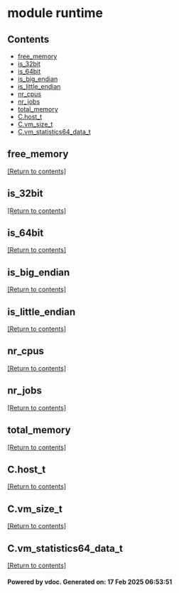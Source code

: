 # module runtime


## Contents
- [free_memory](#free_memory)
- [is_32bit](#is_32bit)
- [is_64bit](#is_64bit)
- [is_big_endian](#is_big_endian)
- [is_little_endian](#is_little_endian)
- [nr_cpus](#nr_cpus)
- [nr_jobs](#nr_jobs)
- [total_memory](#total_memory)
- [C.host_t](#C.host_t)
- [C.vm_size_t](#C.vm_size_t)
- [C.vm_statistics64_data_t](#C.vm_statistics64_data_t)

## free_memory
[[Return to contents]](#Contents)

## is_32bit
[[Return to contents]](#Contents)

## is_64bit
[[Return to contents]](#Contents)

## is_big_endian
[[Return to contents]](#Contents)

## is_little_endian
[[Return to contents]](#Contents)

## nr_cpus
[[Return to contents]](#Contents)

## nr_jobs
[[Return to contents]](#Contents)

## total_memory
[[Return to contents]](#Contents)

## C.host_t
[[Return to contents]](#Contents)

## C.vm_size_t
[[Return to contents]](#Contents)

## C.vm_statistics64_data_t
[[Return to contents]](#Contents)

#### Powered by vdoc. Generated on: 17 Feb 2025 06:53:51
